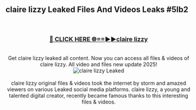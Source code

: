 ## claire lizzy Leaked Files And Videos Leaks #5lb2
<br>
<div align="center">
<h3><a href="https://watchclip.my.id/claire lizzy" rel="nofollow">🔴 CLICK HERE 🌐==►►claire lizzy</a></h3>
<br>
Get claire lizzy leaked all content. Now you can access all files & videos of claire lizzy. All video and files new update 2025!
<br>
<a href="https://watchclip.my.id/claire lizzy" rel="nofollow" data-target="animated-image.originalLink"><img src="https://i.ibb.co.com/WyWwxjT/player-gif2.gif" alt="claire lizzy Leaked" style="max-width: 100%; display: inline-block;" data-target="animated-image.originalImage"></a>
<br><br>
claire lizzy original files & videos took the internet by storm and amazed viewers on various Leaked social media platforms. claire lizzy, a young and talented digital creator, recently became famous thanks to this interesting files & videos.
</div>
<br>
